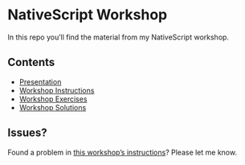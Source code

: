 # NativeScript Workshop

In this repo you’ll find the material from my NativeScript workshop.

## Contents
* [Presentation](https://github.com/wvegteren/workshop-nativescript/blob/master/workshop.pptx) 
* [Workshop Instructions](https://wvegteren.github.io/workshop-nativescript)
* [Workshop Exercises](https://github.com/wvegteren/workshop-nativescript/tree/master/exercises)
* [Workshop Solutions](https://github.com/wvegteren/workshop-nativescript/tree/master/solutions)


## Issues?

Found a problem in [this workshop’s instructions](https://nativescript.github.io/wvegteren/workshop-nativescript/)? 
Please let me know. 

